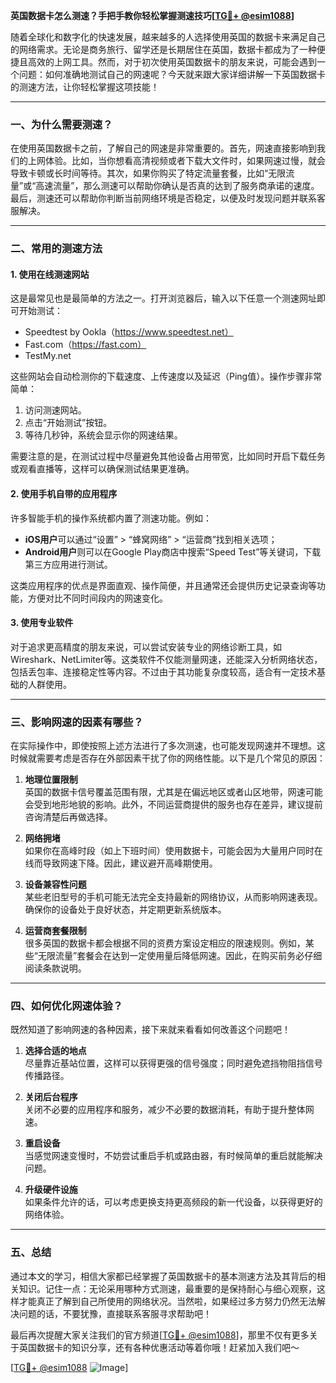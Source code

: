 **英国数据卡怎么测速？手把手教你轻松掌握测速技巧[[TG💪+ @esim1088](https://t.me/s/esim1088)]**

随着全球化和数字化的快速发展，越来越多的人选择使用英国的数据卡来满足自己的网络需求。无论是商务旅行、留学还是长期居住在英国，数据卡都成为了一种便捷且高效的上网工具。然而，对于初次使用英国数据卡的朋友来说，可能会遇到一个问题：如何准确地测试自己的网速呢？今天就来跟大家详细讲解一下英国数据卡的测速方法，让你轻松掌握这项技能！

---

### **一、为什么需要测速？**

在使用英国数据卡之前，了解自己的网速是非常重要的。首先，网速直接影响到我们的上网体验。比如，当你想看高清视频或者下载大文件时，如果网速过慢，就会导致卡顿或长时间等待。其次，如果你购买了特定流量套餐，比如“无限流量”或“高速流量”，那么测速可以帮助你确认是否真的达到了服务商承诺的速度。最后，测速还可以帮助你判断当前网络环境是否稳定，以便及时发现问题并联系客服解决。

---

### **二、常用的测速方法**

#### **1. 使用在线测速网站**

这是最常见也是最简单的方法之一。打开浏览器后，输入以下任意一个测速网址即可开始测试：

- Speedtest by Ookla（https://www.speedtest.net）
- Fast.com（https://fast.com）
- TestMy.net

这些网站会自动检测你的下载速度、上传速度以及延迟（Ping值）。操作步骤非常简单：

1. 访问测速网站。
2. 点击“开始测试”按钮。
3. 等待几秒钟，系统会显示你的网速结果。

需要注意的是，在测试过程中尽量避免其他设备占用带宽，比如同时开启下载任务或观看直播等，这样可以确保测试结果更准确。

#### **2. 使用手机自带的应用程序**

许多智能手机的操作系统都内置了测速功能。例如：

- **iOS用户**可以通过“设置” > “蜂窝网络” > “运营商”找到相关选项；
- **Android用户**则可以在Google Play商店中搜索“Speed Test”等关键词，下载第三方应用进行测试。

这类应用程序的优点是界面直观、操作简便，并且通常还会提供历史记录查询等功能，方便对比不同时间段内的网速变化。

#### **3. 使用专业软件**

对于追求更高精度的朋友来说，可以尝试安装专业的网络诊断工具，如Wireshark、NetLimiter等。这类软件不仅能测量网速，还能深入分析网络状态，包括丢包率、连接稳定性等内容。不过由于其功能复杂度较高，适合有一定技术基础的人群使用。

---

### **三、影响网速的因素有哪些？**

在实际操作中，即使按照上述方法进行了多次测速，也可能发现网速并不理想。这时候就需要考虑是否存在外部因素干扰了你的网络性能。以下是几个常见的原因：

1. **地理位置限制**  
   英国的数据卡信号覆盖范围有限，尤其是在偏远地区或者山区地带，网速可能会受到地形地貌的影响。此外，不同运营商提供的服务也存在差异，建议提前咨询清楚后再做选择。

2. **网络拥堵**  
   如果你在高峰时段（如上下班时间）使用数据卡，可能会因为大量用户同时在线而导致网速下降。因此，建议避开高峰期使用。

3. **设备兼容性问题**  
   某些老旧型号的手机可能无法完全支持最新的网络协议，从而影响网速表现。确保你的设备处于良好状态，并定期更新系统版本。

4. **运营商套餐限制**  
   很多英国的数据卡都会根据不同的资费方案设定相应的限速规则。例如，某些“无限流量”套餐会在达到一定使用量后降低网速。因此，在购买前务必仔细阅读条款说明。

---

### **四、如何优化网速体验？**

既然知道了影响网速的各种因素，接下来就来看看如何改善这个问题吧！

1. **选择合适的地点**  
   尽量靠近基站位置，这样可以获得更强的信号强度；同时避免遮挡物阻挡信号传播路径。

2. **关闭后台程序**  
   关闭不必要的应用程序和服务，减少不必要的数据消耗，有助于提升整体网速。

3. **重启设备**  
   当感觉网速变慢时，不妨尝试重启手机或路由器，有时候简单的重启就能解决问题。

4. **升级硬件设施**  
   如果条件允许的话，可以考虑更换支持更高频段的新一代设备，以获得更好的网络体验。

---

### **五、总结**

通过本文的学习，相信大家都已经掌握了英国数据卡的基本测速方法及其背后的相关知识。记住一点：无论采用哪种方式测速，最重要的是保持耐心与细心观察，这样才能真正了解到自己所使用的网络状况。当然啦，如果经过多方努力仍然无法解决问题的话，不要犹豫，直接联系客服寻求帮助吧！

最后再次提醒大家关注我们的官方频道[[TG💪+ @esim1088](https://t.me/s/esim1088)]，那里不仅有更多关于英国数据卡的知识分享，还有各种优惠活动等着你哦！赶紧加入我们吧～

[[TG💪+ @esim1088](https://t.me/s/esim1088) ![Image](https://i.postimg.cc/4NQfJmqS/Snipaste-2025-05-13-00-14-12.png)]